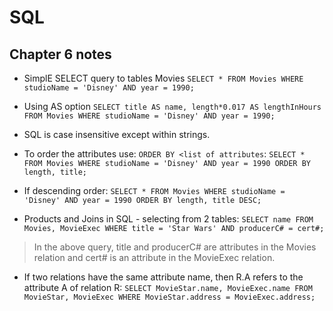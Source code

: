 # SQL

## Chapter 6 notes
* SimplE SELECT query to tables Movies
`SELECT *
FROM Movies
WHERE studioName = 'Disney' AND year = 1990;
`
* Using AS option
`SELECT title AS name, length*0.017 AS lengthInHours
FROM Movies
WHERE studioName = 'Disney' AND year = 1990;
`
* SQL is case insensitive except within strings.

* To order the attributes use: `ORDER BY <list of attributes`:
`SELECT *
FROM Movies
WHERE studioName = 'Disney' AND year = 1990
ORDER BY length, title;
`
* If descending order:
`SELECT *
FROM Movies
WHERE studioName = 'Disney' AND year = 1990
ORDER BY length, title DESC;
`

* Products and Joins in SQL - selecting from 2 tables:
`SELECT name
FROM Movies, MovieExec
WHERE title = 'Star Wars' AND producerC# = cert#;
`
> In the above query, title and producerC# are attributes in the Movies relation and cert# is an attribute in the MovieExec relation.

* If two relations have the same attribute name, then R.A refers to the attribute A of relation R:
`SELECT MovieStar.name, MovieExec.name
FROM MovieStar, MovieExec
WHERE MovieStar.address = MovieExec.address;
`
